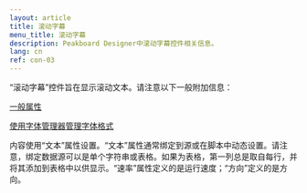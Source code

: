 ```yaml
---
layout: article
title: 滚动字幕
menu_title: 滚动字幕
description: Peakboard Designer中滚动字幕控件相关信息。
lang: cn
ref: con-03
---
```


“滚动字幕”控件旨在显示滚动文本。请注意以下一般附加信息：

[一般属性](/controls/01-cn-general-properties.html)

[使用字体管理器管理字体格式](/misc/04-cn-fonts.html)

内容使用“文本”属性设置。“文本”属性通常绑定到源或在脚本中动态设置。请注意，绑定数据源可以是单个字符串或表格。如果为表格，第一列总是取自每行，并将其添加到表格中以供显示。“速率”属性定义的是运行速度；“方向”定义的是方向。

